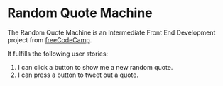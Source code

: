 # Random Quote Machine
The Random Quote Machine is an Intermediate Front End Development project from <a href="https://www.freecodecamp.com/challenges/build-a-random-quote-machine">freeCodeCamp</a>.

It fulfills the following user stories:
1) I can click a button to show me a new random quote.
2) I can press a button to tweet out a quote.
